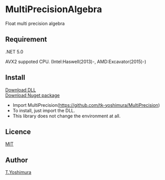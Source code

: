 # MultiPrecisionAlgebra
 Float multi precision algebra

## Requirement
.NET 5.0

AVX2 suppoted CPU. (Intel:Haswell(2013)-, AMD:Excavator(2015)-)

## Install

[Download DLL](https://github.com/tk-yoshimura/MultiPrecision/releases)  
[Download Nuget package](https://www.nuget.org/packages/tyoshimura.multiprecisionalgebra/)

- Import MultiPrecision(https://github.com/tk-yoshimura/MultiPrecision)
- To install, just import the DLL.
- This library does not change the environment at all.

## Licence
[MIT](https://github.com/tk-yoshimura/MultiPrecision/blob/master/LICENSE)

## Author

[T.Yoshimura](https://github.com/tk-yoshimura)
